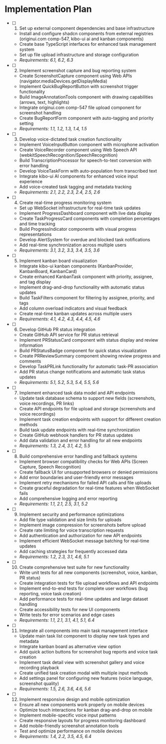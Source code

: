 # Implementation Plan

- [ ] 1. Set up external component dependencies and base infrastructure
  - Install and configure shadcn components from external registries (originui.com comp-547, kibo-ui ai and kanban components)
  - Create base TypeScript interfaces for enhanced task management system
  - Set up file upload infrastructure and storage configuration
  - _Requirements: 6.1, 6.2, 6.3_

- [ ] 2. Implement screenshot capture and bug reporting system
  - Create ScreenshotCapture component using Web APIs (navigator.mediaDevices.getDisplayMedia)
  - Implement QuickBugReportButton with screenshot trigger functionality
  - Build ImageAnnotationTools component with drawing capabilities (arrows, text, highlights)
  - Integrate originui.com comp-547 file upload component for screenshot handling
  - Create BugReportForm component with auto-tagging and priority setting
  - _Requirements: 1.1, 1.2, 1.3, 1.4, 1.5_

- [ ] 3. Develop voice-dictated task creation functionality
  - Implement VoiceInputButton component with microphone activation
  - Create VoiceRecorder component using Web Speech API (webkitSpeechRecognition/SpeechRecognition)
  - Build TranscriptionProcessor for speech-to-text conversion with error handling
  - Develop VoiceTaskForm with auto-population from transcribed text
  - Integrate kibo-ui AI components for enhanced voice input experience
  - Add voice-created task tagging and metadata tracking
  - _Requirements: 2.1, 2.2, 2.3, 2.4, 2.5, 2.6_

- [ ] 4. Create real-time progress monitoring system
  - Set up WebSocket infrastructure for real-time task updates
  - Implement ProgressDashboard component with live data display
  - Create TaskProgressCard components with completion percentages and time tracking
  - Build ProgressIndicator components with visual progress representations
  - Develop AlertSystem for overdue and blocked task notifications
  - Add real-time synchronization across multiple users
  - _Requirements: 3.1, 3.2, 3.3, 3.4, 3.5, 3.6_

- [ ] 5. Implement kanban board visualization
  - Integrate kibo-ui kanban components (KanbanProvider, KanbanBoard, KanbanCard)
  - Create enhanced KanbanTask component with priority, assignee, and tag display
  - Implement drag-and-drop functionality with automatic status updates
  - Build TaskFilters component for filtering by assignee, priority, and tags
  - Add column overload indicators and visual feedback
  - Create real-time kanban updates across multiple users
  - _Requirements: 4.1, 4.2, 4.3, 4.4, 4.5, 4.6_

- [ ] 6. Develop GitHub PR status integration
  - Create GitHub API service for PR status retrieval
  - Implement PRStatusCard component with status display and review information
  - Build PRStatusBadge component for quick status visualization
  - Create PRReviewSummary component showing review progress and comments
  - Develop TaskPRLink functionality for automatic task-PR association
  - Add PR status change notifications and automatic task status updates
  - _Requirements: 5.1, 5.2, 5.3, 5.4, 5.5, 5.6_

- [ ] 7. Implement enhanced task data model and API endpoints
  - Update task database schema to support new fields (screenshots, voice recordings, PR links)
  - Create API endpoints for file upload and storage (screenshots and voice recordings)
  - Implement task creation endpoints with support for different creation methods
  - Build task update endpoints with real-time synchronization
  - Create GitHub webhook handlers for PR status updates
  - Add data validation and error handling for all new endpoints
  - _Requirements: 1.3, 2.4, 3.1, 4.2, 5.5_

- [ ] 8. Build comprehensive error handling and fallback systems
  - Implement browser compatibility checks for Web APIs (Screen Capture, Speech Recognition)
  - Create fallback UI for unsupported browsers or denied permissions
  - Add error boundaries and user-friendly error messages
  - Implement retry mechanisms for failed API calls and file uploads
  - Create graceful degradation for real-time features when WebSocket fails
  - Add comprehensive logging and error reporting
  - _Requirements: 1.1, 2.1, 2.5, 3.1, 5.2_

- [ ] 9. Implement security and performance optimizations
  - Add file type validation and size limits for uploads
  - Implement image compression for screenshots before upload
  - Create rate limiting for voice transcription requests
  - Add authentication and authorization for new API endpoints
  - Implement efficient WebSocket message batching for real-time updates
  - Add caching strategies for frequently accessed data
  - _Requirements: 1.2, 2.3, 3.1, 4.6, 5.1_

- [ ] 10. Create comprehensive test suite for new functionality
  - Write unit tests for all new components (screenshot, voice, kanban, PR status)
  - Create integration tests for file upload workflows and API endpoints
  - Implement end-to-end tests for complete user workflows (bug reporting, voice task creation)
  - Add performance tests for real-time updates and large dataset handling
  - Create accessibility tests for new UI components
  - Write tests for error scenarios and edge cases
  - _Requirements: 1.1, 2.1, 3.1, 4.1, 5.1, 6.4_

- [ ] 11. Integrate all components into main task management interface
  - Update main task list component to display new task types and metadata
  - Integrate kanban board as alternative view option
  - Add quick action buttons for screenshot bug reports and voice task creation
  - Implement task detail view with screenshot gallery and voice recording playback
  - Create unified task creation modal with multiple input methods
  - Add settings panel for configuring new features (voice language, screenshot quality)
  - _Requirements: 1.5, 2.6, 3.6, 4.6, 5.6_

- [ ] 12. Implement responsive design and mobile optimization
  - Ensure all new components work properly on mobile devices
  - Optimize touch interactions for kanban drag-and-drop on mobile
  - Implement mobile-specific voice input patterns
  - Create responsive layouts for progress monitoring dashboard
  - Add mobile-friendly screenshot annotation tools
  - Test and optimize performance on mobile devices
  - _Requirements: 1.4, 2.2, 3.5, 4.5, 6.4_
